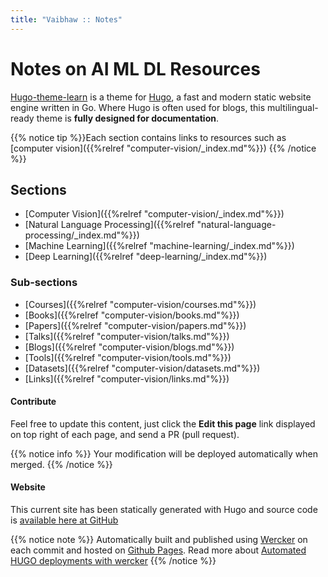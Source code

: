 ```yaml
---
title: "Vaibhaw :: Notes"
---
```


# Notes on AI ML DL Resources

[Hugo-theme-learn](http://github.com/matcornic/hugo-theme-learn) is a theme for [Hugo](https://gohugo.io/), a fast and modern static website engine written in Go. Where Hugo is often used for blogs, this multilingual-ready theme is **fully designed for documentation**.


{{% notice tip %}}Each section contains links to resources such as [computer vision]({{%relref "computer-vision/_index.md"%}}) 
{{% /notice %}}

## Sections
* [Computer Vision]({{%relref "computer-vision/_index.md"%}})
* [Natural Language Processing]({{%relref "natural-language-processing/_index.md"%}})
* [Machine Learning]({{%relref "machine-learning/_index.md"%}})
* [Deep Learning]({{%relref "deep-learning/_index.md"%}})

### Sub-sections
* [Courses]({{%relref "computer-vision/courses.md"%}})
* [Books]({{%relref "computer-vision/books.md"%}})
* [Papers]({{%relref "computer-vision/papers.md"%}})
* [Talks]({{%relref "computer-vision/talks.md"%}})
* [Blogs]({{%relref "computer-vision/blogs.md"%}})
* [Tools]({{%relref "computer-vision/tools.md"%}})
* [Datasets]({{%relref "computer-vision/datasets.md"%}})
* [Links]({{%relref "computer-vision/links.md"%}})

<!-- ![Screenshot](https://github.com/matcornic/hugo-theme-learn/raw/master/images/screenshot.png?width=40pc&classes=shadow) -->

#### Contribute
Feel free to update this content, just click the **Edit this page** link displayed on top right of each page, and send a PR (pull request).

{{% notice info %}}
Your modification will be deployed automatically when merged.
{{% /notice %}}

#### Website
This current site has been statically generated with Hugo and source code is [available here at GitHub](https://github.com/vaibhawchandel/notes)

{{% notice note %}}
Automatically built and published using [Wercker](http://www.wercker.com/) on each commit and hosted on [Github Pages](https://pages.github.com/). Read more about [Automated HUGO deployments with wercker](https://link-to-my-blog-post-yet-to-be-published.com)
{{% /notice %}}